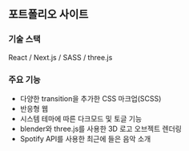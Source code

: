 
## 포트폴리오 사이트

### 기술 스택
React / Next.js / SASS / three.js

### 주요 기능
- 다양한 transition을 추가한 CSS 마크업(SCSS) 
- 반응형 웹
- 시스템 테마에 따른 다크모드 및 토글 기능
- blender와 three.js를 사용한 3D 로고 오브젝트 렌더링
- Spotify API를 사용한 최근에 들은 음악 소개
